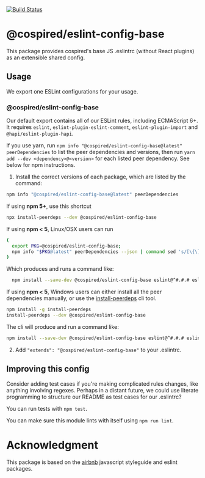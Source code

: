 [![Build Status](https://travis-ci.com/cospired/javascript.svg?branch=master)](https://travis-ci.com/cospired/javascript)

# @cospired/eslint-config-base

This package provides cospired's base JS .eslintrc (without React plugins) as an extensible shared config.

## Usage

We export one ESLint configurations for your usage.

### @cospired/eslint-config-base

Our default export contains all of our ESLint rules, including ECMAScript 6+. It requires `eslint`, `eslint-plugin-eslint-comment`, `eslint-plugin-import` and `@hapi/eslint-plugin-hapi`.

If you use yarn, run `npm info "@cospired/eslint-config-base@latest" peerDependencies` to list the peer dependencies and versions, then run `yarn add --dev <dependency>@<version>` for each listed peer dependency. See below for npm instructions.

1. Install the correct versions of each package, which are listed by the command:

  ```sh
  npm info "@cospired/eslint-config-base@latest" peerDependencies
  ```

  If using **npm 5+**, use this shortcut

  ```sh
  npx install-peerdeps --dev @cospired/eslint-config-base
  ```

  If using **npm < 5**, Linux/OSX users can run

  ```sh
  (
    export PKG=@cospired/eslint-config-base;
    npm info "$PKG@latest" peerDependencies --json | command sed 's/[\{\},]//g ; s/: /@/g' | xargs npm install --save-dev "$PKG@latest"
  )
  ```

  Which produces and runs a command like:

  ```sh
    npm install --save-dev @cospired/eslint-config-base eslint@^#.#.# eslint-plugin-import@^#.#.#
  ```

  If using **npm < 5**, Windows users can either install all the peer dependencies manually, or use the [install-peerdeps](https://github.com/nathanhleung/install-peerdeps) cli tool.

  ```sh
  npm install -g install-peerdeps
  install-peerdeps --dev @cospired/eslint-config-base
  ```

  The cli will produce and run a command like:

  ```sh
  npm install --save-dev @cospired/eslint-config-base eslint@^#.#.# eslint-plugin-import@^#.#.#
  ```

2. Add `"extends": "@cospired/eslint-config-base"` to your .eslintrc.


## Improving this config

Consider adding test cases if you're making complicated rules changes, like anything involving regexes. Perhaps in a distant future, we could use literate programming to structure our README as test cases for our .eslintrc?

You can run tests with `npm test`.

You can make sure this module lints with itself using `npm run lint`.

# Acknowledgment

This package is based on the [airbnb](https://github.com/airbnb/javascript) javascript styleguide and eslint packages.
